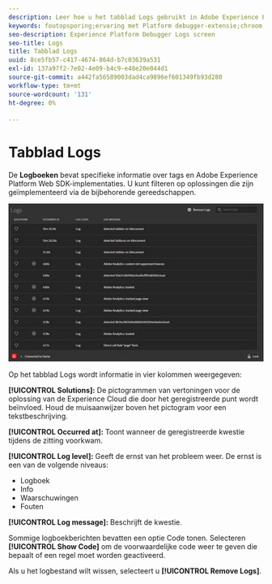 ```yaml
---
description: Leer hoe u het tabblad Logs gebruikt in Adobe Experience Platform Debugger.
keywords: foutopsporing;ervaring met Platform debugger-extensie;chroom;extensie;logs
seo-description: Experience Platform Debugger Logs screen
seo-title: Logs
title: Tabblad Logs
uuid: 8ce5fb57-c417-4674-864d-b7c03639a531
exl-id: 137a97f2-7e02-4e09-b4c9-e48e20e044d1
source-git-commit: a442fa56589003dad4ca9896ef601349fb93d280
workflow-type: tm+mt
source-wordcount: '131'
ht-degree: 0%

---
```


# Tabblad Logs

De **Logboeken** bevat specifieke informatie over tags en Adobe Experience Platform Web SDK-implementaties. U kunt filteren op oplossingen die zijn geïmplementeerd via de bijbehorende gereedschappen.

![](assets/logs.jpg)

Op het tabblad Logs wordt informatie in vier kolommen weergegeven:

**[!UICONTROL Solutions]:** De pictogrammen van vertoningen voor de oplossing van de Experience Cloud die door het geregistreerde punt wordt beïnvloed. Houd de muisaanwijzer boven het pictogram voor een tekstbeschrijving.

**[!UICONTROL Occurred at]:** Toont wanneer de geregistreerde kwestie tijdens de zitting voorkwam.

**[!UICONTROL Log level]:** Geeft de ernst van het probleem weer. De ernst is een van de volgende niveaus:

* Logboek
* Info
* Waarschuwingen
* Fouten

**[!UICONTROL Log message]:** Beschrijft de kwestie.

Sommige logboekberichten bevatten een optie Code tonen. Selecteren **[!UICONTROL Show Code]** om de voorwaardelijke code weer te geven die bepaalt of een regel moet worden geactiveerd.

Als u het logbestand wilt wissen, selecteert u **[!UICONTROL Remove Logs]**.
